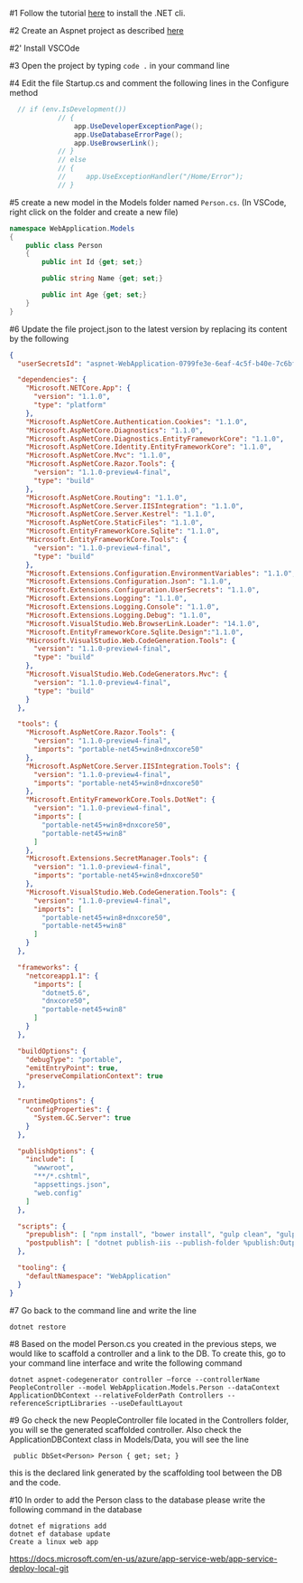 #1
Follow the tutorial [here](https://docs.microsoft.com/en-us/dotnet/articles/core/tutorials/using-with-xplat-cli) to install the .NET cli.

#2
Create an Aspnet project as described [here](https://docs.microsoft.com/en-us/aspnet/core/getting-started)

#2'
Install VSCOde

#3
Open the project by typing ```code .``` in your command line

#4 
Edit the file Startup.cs and comment the following lines in the Configure method 

```cs
  // if (env.IsDevelopment())
            // {
                app.UseDeveloperExceptionPage();
                app.UseDatabaseErrorPage();
                app.UseBrowserLink();
            // }
            // else
            // {
            //     app.UseExceptionHandler("/Home/Error");
            // }
```

#5
create a new model in the Models folder named ```Person.cs```. (In VSCode, right click on the folder and create a new file)

```cs
namespace WebApplication.Models
{
    public class Person
    {
        public int Id {get; set;}

        public string Name {get; set;}

        public int Age {get; set;}
    }
}

```

#6
Update the file project.json to the latest version by replacing its content by the following
```json
{
  "userSecretsId": "aspnet-WebApplication-0799fe3e-6eaf-4c5f-b40e-7c6bfd5dfa9a",

  "dependencies": {
    "Microsoft.NETCore.App": {
      "version": "1.1.0",
      "type": "platform"
    },
    "Microsoft.AspNetCore.Authentication.Cookies": "1.1.0",
    "Microsoft.AspNetCore.Diagnostics": "1.1.0",
    "Microsoft.AspNetCore.Diagnostics.EntityFrameworkCore": "1.1.0",
    "Microsoft.AspNetCore.Identity.EntityFrameworkCore": "1.1.0",
    "Microsoft.AspNetCore.Mvc": "1.1.0",
    "Microsoft.AspNetCore.Razor.Tools": {
      "version": "1.1.0-preview4-final",
      "type": "build"
    },
    "Microsoft.AspNetCore.Routing": "1.1.0",
    "Microsoft.AspNetCore.Server.IISIntegration": "1.1.0",
    "Microsoft.AspNetCore.Server.Kestrel": "1.1.0",
    "Microsoft.AspNetCore.StaticFiles": "1.1.0",
    "Microsoft.EntityFrameworkCore.Sqlite": "1.1.0",
    "Microsoft.EntityFrameworkCore.Tools": {
      "version": "1.1.0-preview4-final",
      "type": "build"
    },
    "Microsoft.Extensions.Configuration.EnvironmentVariables": "1.1.0",
    "Microsoft.Extensions.Configuration.Json": "1.1.0",
    "Microsoft.Extensions.Configuration.UserSecrets": "1.1.0",
    "Microsoft.Extensions.Logging": "1.1.0",
    "Microsoft.Extensions.Logging.Console": "1.1.0",
    "Microsoft.Extensions.Logging.Debug": "1.1.0",
    "Microsoft.VisualStudio.Web.BrowserLink.Loader": "14.1.0",
    "Microsoft.EntityFrameworkCore.Sqlite.Design":"1.1.0",
    "Microsoft.VisualStudio.Web.CodeGeneration.Tools": {
      "version": "1.1.0-preview4-final",
      "type": "build"
    },
    "Microsoft.VisualStudio.Web.CodeGenerators.Mvc": {
      "version": "1.1.0-preview4-final",
      "type": "build"
    }
  },

  "tools": {
    "Microsoft.AspNetCore.Razor.Tools": {
      "version": "1.1.0-preview4-final",
      "imports": "portable-net45+win8+dnxcore50"
    },
    "Microsoft.AspNetCore.Server.IISIntegration.Tools": {
      "version": "1.1.0-preview4-final",
      "imports": "portable-net45+win8+dnxcore50"
    },
    "Microsoft.EntityFrameworkCore.Tools.DotNet": {
      "version": "1.1.0-preview4-final",
      "imports": [
        "portable-net45+win8+dnxcore50",
        "portable-net45+win8"
      ]
    },
    "Microsoft.Extensions.SecretManager.Tools": {
      "version": "1.1.0-preview4-final",
      "imports": "portable-net45+win8+dnxcore50"
    },
    "Microsoft.VisualStudio.Web.CodeGeneration.Tools": {
      "version": "1.1.0-preview4-final",
      "imports": [
        "portable-net45+win8+dnxcore50",
        "portable-net45+win8"
      ]
    }
  },

  "frameworks": {
    "netcoreapp1.1": {
      "imports": [
        "dotnet5.6",
        "dnxcore50",
        "portable-net45+win8"
      ]
    }
  },

  "buildOptions": {
    "debugType": "portable",
    "emitEntryPoint": true,
    "preserveCompilationContext": true
  },

  "runtimeOptions": {
    "configProperties": {
      "System.GC.Server": true
    }
  },

  "publishOptions": {
    "include": [
      "wwwroot",
      "**/*.cshtml",
      "appsettings.json",
      "web.config"
    ]
  },

  "scripts": {
    "prepublish": [ "npm install", "bower install", "gulp clean", "gulp min" ],
    "postpublish": [ "dotnet publish-iis --publish-folder %publish:OutputPath% --framework %publish:FullTargetFramework%" ]
  },

  "tooling": {
    "defaultNamespace": "WebApplication"
  }
}

```
#7 
Go back to the command line and write the line 
```
dotnet restore
```

#8 
Based on the model Person.cs you created in the previous steps, we would like to scaffold a controller and a link to the DB. To create this, go to your command line interface and write the following command

```
dotnet aspnet-codegenerator controller –force --controllerName PeopleController --model WebApplication.Models.Person --dataContext ApplicationDbContext --relativeFolderPath Controllers --referenceScriptLibraries --useDefaultLayout
```

#9
Go check the new PeopleController file located in the Controllers folder, you will se the generated scaffolded controller. Also check the ApplicationDBContext class in Models/Data, you will see the line
```
 public DbSet<Person> Person { get; set; }
 ```
 this is the declared link generated by the scaffolding tool between the DB and the code.

#10
In order to add the Person class to the database please write the following command in the database

```
dotnet ef migrations add
dotnet ef database update
Create a linux web app
```



https://docs.microsoft.com/en-us/azure/app-service-web/app-service-deploy-local-git


